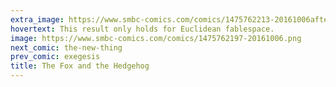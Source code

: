 ```yaml
---
extra_image: https://www.smbc-comics.com/comics/1475762213-20161006after.png
hovertext: This result only holds for Euclidean fablespace.
image: https://www.smbc-comics.com/comics/1475762197-20161006.png
next_comic: the-new-thing
prev_comic: exegesis
title: The Fox and the Hedgehog
---
```


